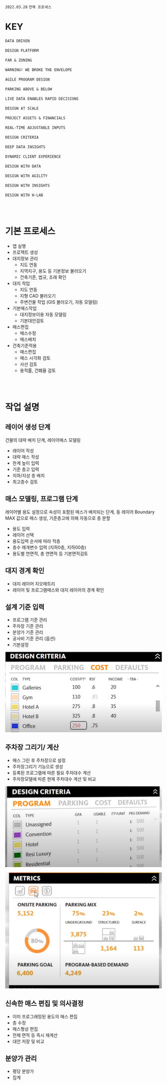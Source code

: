 `2022.03.28`
`전체 프로세스`

# KEY
`DATA DRIVEN` 

`DESIGN PLATFORM`

`FAR & ZONING`

`WARNING! WE BROKE THE ENVELOPE`

`AGILE PROGRAM DESIGN`

`PARKING ABOVE & BELOW`

`LIVE DATA ENABLES RAPID DECISIONS`

`DESIGN AT SCALE`

`PROJECT ASSETS & FINANCIALS`

`REAL-TIME ADJUSTABLE INPUTS`

`DESIGN CRITERIA`

`DEEP DATA INSIGHTS`

`DYNAMIC CLIENT EXPERIENCE`

`DESIGN WITH DATA`

`DESIGN WITH AGILITY`

`DESIGN WITH INSIGHTS`

`DESIGN WITH H-LAB`

<br>
<br>

# 기본 프로세스
- 앱 실행
- 프로젝트 생성
- 대지정보 관리
  - 지도 연동
  - 지역지구, 용도 등 기본정보 불러오기
  - 건축기준, 법규, 조래 확인
- 대지 작업
  - 지도 연동
  - 지형 CAD 불러오기
  - 주변건물 작업 (GIS 불러오기, 자동 모델링)
- 기본매스작업
  - 대지정보이용 자동 모델링
  - 기본대안검토
- 매스편집
  - 매스수정
  - 매스배치
- 건축기준적용
  - 매스편집
  - 매스 시각화 검토
  - 사선 검토
  - 용적률, 건폐율 검토

<br>
<br>

# 작업 설명
## 레이어 생성 단계
건물의 대략 배치 단계, 레이어매스 모델링
- 레이어 작성
- 대략 매스 작성
- 한계 높이 입력
- 기준 층고 입력
- 지하/지상 층 배치
- 최고층수 검토

## 매스 모델링, 프로그램 단계
레이어별 용도 설정으로 속성이 포함된 매스가 배치되는 단계, 동 레이어 Boundary MAX 값으로 매스 생성, 기준층고에 의해 자동으로 층 분할
- 용도 입력
- 레이어 선택
- 용도입력 순서에 따라 적층
- 층수 매개변수 입력 (지하0층, 지하00층)
- 용도별 연면적, 총 연면적 등 기본면적검토

## 대지 경계 확인
- 대지 레이어 지오매트리
- 레이어 및 프로그램매스와 대지 레이어의 경계 확인

## 설계 기준 입력
- 프로그램 기준 관리
- 주차장 기준 관리
- 분양가 기준 관리
- 공사비 기준 관리 (옵션)
- 기본설정

![](images/20220328-194146.png)

## 주차장 그리기/ 계산
- 매스 그린 후 주차장으로 설정
- 주차장그리기 기능으로 생성
- 등록된 프로그램에 따른 필요 주차대수 계산
- 주차장모델에 따른 현재 주차대수 계산 및 비교

![](images/20220328-193201.png)

![](images/20220328-193718.png)

## 신속한 매스 편집 및 의사결정
- 이미 프로그래밍된 용도의 매스 편집
- 층 수정
- 매스형상 편집
- 전체 면적 등 즉시 재계산
- 대안 저장 및 비교

## 분양가 관리
- 평당 분양가
- 집계